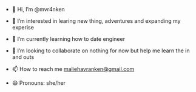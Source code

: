 - 👋 Hi, I’m @mvr4nken
- 👀 I’m interested in learing new thing, adventures and expanding my experise 
- 🌱 I’m currently learning how to date engineer
- 💞️ I’m looking to collaborate on nothing for now but help me learn the in and outs
  
- 📫 How to reach me maliehavranken@gmail.com
- 😄 Pronouns: she/her
<!---
mvr4nken/mvr4nken is a ✨ special ✨ repository because its `README.md` (this file) appears on your GitHub profile.
You can click the Preview link to take a look at your changes.
--->
